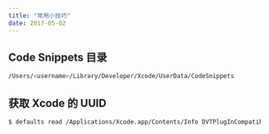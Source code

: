 ```yaml
---
title: "常用小技巧"
date: 2017-05-02
---
```


## Code Snippets 目录

```bash
/Users/<username>/Library/Developer/Xcode/UserData/CodeSnippets
```

## 获取 Xcode 的 UUID

```bash
$ defaults read /Applications/Xcode.app/Contents/Info DVTPlugInCompatibilityUUID
```
